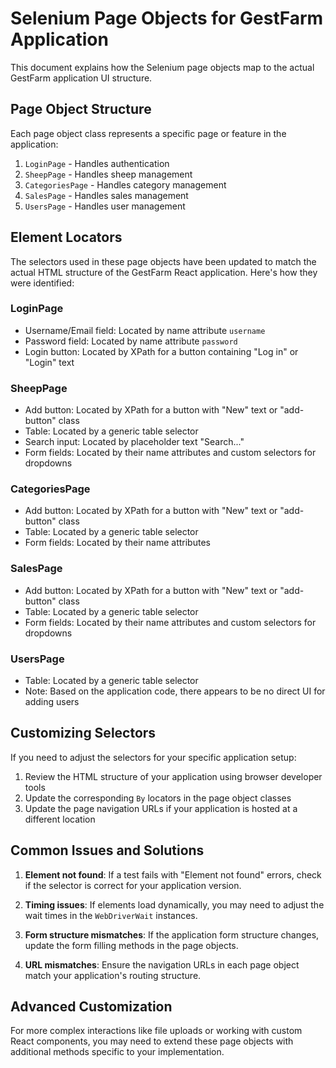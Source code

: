 # Selenium Page Objects for GestFarm Application

This document explains how the Selenium page objects map to the actual GestFarm application UI structure.

## Page Object Structure

Each page object class represents a specific page or feature in the application:

1. `LoginPage` - Handles authentication
2. `SheepPage` - Handles sheep management
3. `CategoriesPage` - Handles category management  
4. `SalesPage` - Handles sales management
5. `UsersPage` - Handles user management

## Element Locators

The selectors used in these page objects have been updated to match the actual HTML structure of the GestFarm React application. Here's how they were identified:

### LoginPage

- Username/Email field: Located by name attribute `username`
- Password field: Located by name attribute `password`
- Login button: Located by XPath for a button containing "Log in" or "Login" text

### SheepPage

- Add button: Located by XPath for a button with "New" text or "add-button" class
- Table: Located by a generic table selector
- Search input: Located by placeholder text "Search..."
- Form fields: Located by their name attributes and custom selectors for dropdowns

### CategoriesPage

- Add button: Located by XPath for a button with "New" text or "add-button" class
- Table: Located by a generic table selector
- Form fields: Located by their name attributes

### SalesPage

- Add button: Located by XPath for a button with "New" text or "add-button" class
- Table: Located by a generic table selector
- Form fields: Located by their name attributes and custom selectors for dropdowns

### UsersPage

- Table: Located by a generic table selector
- Note: Based on the application code, there appears to be no direct UI for adding users

## Customizing Selectors

If you need to adjust the selectors for your specific application setup:

1. Review the HTML structure of your application using browser developer tools
2. Update the corresponding `By` locators in the page object classes
3. Update the page navigation URLs if your application is hosted at a different location

## Common Issues and Solutions

1. **Element not found**: If a test fails with "Element not found" errors, check if the selector is correct for your application version.

2. **Timing issues**: If elements load dynamically, you may need to adjust the wait times in the `WebDriverWait` instances.

3. **Form structure mismatches**: If the application form structure changes, update the form filling methods in the page objects.

4. **URL mismatches**: Ensure the navigation URLs in each page object match your application's routing structure.

## Advanced Customization

For more complex interactions like file uploads or working with custom React components, you may need to extend these page objects with additional methods specific to your implementation.
